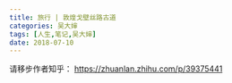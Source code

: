 ```yaml
---
title: 旅行 | 敦煌戈壁丝路古道
categories: 吴大婶
tags: [人生,笔记,吴大婶]
date: 2018-07-10
---
```


请移步作者知乎：
https://zhuanlan.zhihu.com/p/39375441